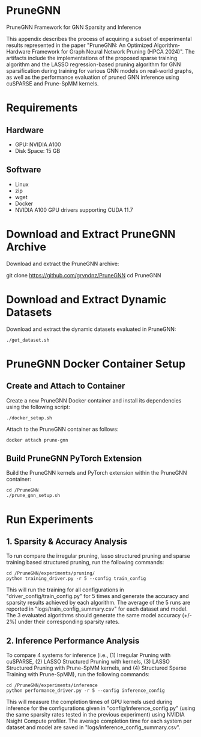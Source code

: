 # PruneGNN
PruneGNN Framework for GNN Sparsity and Inference

This appendix describes the process of acquiring a subset of experimental results represented in the paper "PruneGNN: An Optimized Algorithm-Hardware
Framework for Graph Neural Network Pruning (HPCA 2024)". The artifacts include the implementations of the proposed sparse training algorithm and the LASSO regression-based pruning algorithm for GNN sparsification during training for various GNN models on real-world graphs, as well as the performance evaluation of pruned GNN inference using cuSPARSE and Prune-SpMM kernels.


# Requirements
## Hardware
- GPU: NVIDIA A100
- Disk Space: 15 GB

## Software
- Linux
- zip
- wget
- Docker
- NVIDIA A100 GPU drivers supporting CUDA 11.7

# Download and Extract PruneGNN Archive
Download and extract the PruneGNN archive:

  git clone https://github.com/grvndnz/PruneGNN
  cd PruneGNN

# Download and Extract Dynamic Datasets
Download and extract the dynamic datasets evaluated in PruneGNN:

    ./get_dataset.sh

# PruneGNN Docker Container Setup
## Create and Attach to Container
Create a new PruneGNN Docker container and install its dependencies using the following script:

    ./docker_setup.sh

Attach to the PruneGNN container as follows:

    docker attach prune-gnn

## Build PruneGNN PyTorch Extension 
Build the PruneGNN kernels and PyTorch extension within the PruneGNN container:

    cd /PruneGNN
    ./prune_gnn_setup.sh

# Run Experiments

## 1. Sparsity & Accuracy Analysis

To run compare the irregular pruning, lasso structured pruning and sparse training based structured pruning, run the following commands:

    cd /PruneGNN/experiments/pruning/
    python training_driver.py -r 5 --config train_config

This will run the training for all configurations in "driver_config/train_config.py" for 5 times and generate the accuracy and sparsity results achieved by each algorithm. The average of the 5 runs are reported in "logs/train_config_summary.csv" for each dataset and model. The 3 evaluated algorithms should generate the same model accuracy (+/- 2%) under their corresponding sparsity rates. 

## 2. Inference Performance Analysis

To compare 4 systems for inference (i.e., (1) Irregular Pruning with cuSPARSE, (2) LASSO Structured Pruning with  kernels, (3) LASSO Structured Pruning with Prune-SpMM kernels, and (4) Structured Sparse Training with Prune-SpMM), run the following commands:

    cd /PruneGNN/experiments/inference
    python performance_driver.py -r 5 --config inference_config

This will measure the completion times of GPU kernels used during inference for the configurations given in "config/inference_config.py" (using the same sparsity rates tested in the previous experiment) using NVIDIA Nsight Compute profiler. The average completion time for each system per dataset and model are saved in "logs/inference_config_summary.csv".
